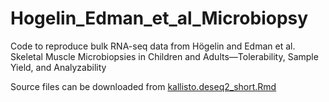 # Hogelin_Edman_et_al_Microbiopsy
Code to reproduce bulk RNA-seq data from Högelin and Edman et al. Skeletal Muscle Microbiopsies in Children and Adults—Tolerability, Sample Yield, and Analyzability

Source files can be downloaded from [kallisto.deseq2_short.Rmd](https://doi.org/10.5281/zenodo.17494250)
